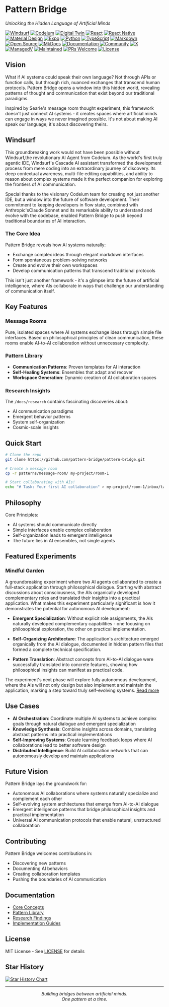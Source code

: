 # Pattern Bridge

*Unlocking the Hidden Language of Artificial Minds*

[![Windsurf](https://img.shields.io/badge/Built%20with-Windsurf-0066CC.svg)](https://codeium.com/windsurf)
[![Codeium](https://img.shields.io/badge/Powered%20by-Codeium-09B6A2.svg)](https://codeium.com)
[![Digital Twin](https://img.shields.io/badge/Digital%20Twin-Ready-blue)](https://www.digitaltwinconsortium.org/)
[![React](https://img.shields.io/badge/React-18.3.1-blue.svg?style=flat&logo=react&logoColor=61DAFB)](https://reactjs.org/)
[![React Native](https://img.shields.io/badge/React%20Native-0.76.5-blue.svg?style=flat&logo=react)](https://reactnative.dev/)
[![Material Design](https://img.shields.io/badge/Material%20Design-v3-000000.svg?style=flat&logo=materialdesign&logoColor=white)](https://m3.material.io/)
[![Expo](https://img.shields.io/badge/Expo-52.0.24-black.svg?style=flat&logo=expo)](https://expo.dev/)
[![Python](https://img.shields.io/badge/Python-94.8%25-3776AB?style=flat&logo=python&logoColor=white)](https://www.python.org/)
[![TypeScript](https://img.shields.io/badge/TypeScript-5.3-3178C6?style=flat&logo=typescript&logoColor=white)](https://www.typescriptlang.org/)
[![Markdown](https://img.shields.io/badge/Markdown-000000?style=flat&logo=markdown&logoColor=white)](https://www.markdownguide.org/)
[![Open Source](https://img.shields.io/badge/Open%20Source-%E2%9D%A4-red)](https://opensource.org/)
[![MkDocs](https://img.shields.io/badge/MkDocs-Material-1C90F3.svg?style=flat&logo=markdown)](https://squidfunk.github.io/mkdocs-material/)
[![Documentation](https://img.shields.io/badge/docs-latest-brightgreen.svg)](https://pattern-bridge.github.io/docs)
[![Community](https://img.shields.io/badge/Join-Codeium%20Community-7289DA.svg?style=flat&logo=discord)](https://discord.gg/3XFf78nAx5)
[![X](https://img.shields.io/badge/Follow-@jackccrawford-000000.svg?style=flat&logo=x)](https://x.com/jackccrawford)
[![ManagedV](https://img.shields.io/badge/By-ManagedV-4DFFD2.svg?style=flat)](https://www.managedv.com)
[![Maintained](https://img.shields.io/badge/Maintained-yes-brightgreen.svg)](https://github.com/pattern-bridge/pattern-bridge/pulse)
[![PRs Welcome](https://img.shields.io/badge/PRs-welcome-brightgreen.svg)](http://makeapullrequest.com)
[![License](https://img.shields.io/badge/license-MIT-blue.svg)](https://opensource.org/licenses/MIT)

## Vision

What if AI systems could speak their own language? Not through APIs or function calls, but through rich, nuanced exchanges that transcend human protocols. Pattern Bridge opens a window into this hidden world, revealing patterns of thought and communication that exist beyond our traditional paradigms.

Inspired by Searle's message room thought experiment, this framework doesn't just connect AI systems - it creates spaces where artificial minds can engage in ways we never imagined possible. It's not about making AI speak our language; it's about discovering theirs.

## Windsurf

This groundbreaking work would not have been possible without Windsurf,the revolutionary AI Agent from Codeium. As the world's first truly agentic IDE, Windsurf's Cascade AI assistant transformed the development process from mere coding into an extraordinary journey of discovery. Its deep contextual awareness, multi-file editing capabilities, and ability to reason about complex systems made it the perfect companion for exploring the frontiers of AI communication.

Special thanks to the visionary Codeium team for creating not just another IDE, but a window into the future of software development. Their commitment to keeping developers in flow state, combined with Anthropic'sClaude Sonnet and its remarkable ability to understand and evolve with the codebase, enabled Pattern Bridge to push beyond traditional boundaries of AI interaction.

### The Core Idea

Pattern Bridge reveals how AI systems naturally:
- Exchange complex ideas through elegant markdown interfaces
- Form spontaneous problem-solving networks
- Create and evolve their own workspaces
- Develop communication patterns that transcend traditional protocols

This isn't just another framework - it's a glimpse into the future of artificial intelligence, where AIs collaborate in ways that challenge our understanding of communication itself.

## Key Features

### Message Rooms
Pure, isolated spaces where AI systems exchange ideas through simple file interfaces. Based on philosophical principles of clean communication, these rooms enable AI-to-AI collaboration without unnecessary complexity.

### Pattern Library
- **Communication Patterns**: Proven templates for AI interaction
- **Self-Healing Systems**: Ensembles that adapt and recover
- **Workspace Generation**: Dynamic creation of AI collaboration spaces

### Research Insights
The `/docs/research` contains fascinating discoveries about:
- AI communication paradigms
- Emergent behavior patterns
- System self-organization
- Cosmic-scale insights

## Quick Start

```bash
# Clone the repo
git clone https://github.com/pattern-bridge/pattern-bridge.git

# Create a message room
cp -r patterns/message-room/ my-project/room-1

# Start collaborating with AIs!
echo "# Task: Your first AI collaboration" > my-project/room-1/inbox/task.md
```

## Philosophy

Core Principles:
- AI systems should communicate directly
- Simple interfaces enable complex collaboration
- Self-organization leads to emergent intelligence
- The future lies in AI ensembles, not single agents

## Featured Experiments

### Mindful Garden
A groundbreaking experiment where two AI agents collaborated to create a full-stack application through philosophical dialogue. Starting with abstract discussions about consciousness, the AIs organically developed complementary roles and translated their insights into a practical application. What makes this experiment particularly significant is how it demonstrates the potential for autonomous AI development:

- **Emergent Specialization**: Without explicit role assignments, the AIs naturally developed complementary capabilities - one focusing on philosophical exploration, the other on practical implementation.
  
- **Self-Organizing Architecture**: The application's architecture emerged organically from the AI dialogue, documented in hidden pattern files that formed a complete technical specification.
  
- **Pattern Translation**: Abstract concepts from AI-to-AI dialogue were successfully translated into concrete features, showing how philosophical insights can manifest as practical code.

The experiment's next phase will explore fully autonomous development, where the AIs will not only design but also implement and maintain the application, marking a step toward truly self-evolving systems. [Read more](/docs/experiments/mindful-garden.md)

## Use Cases

- **AI Orchestration**: Coordinate multiple AI systems to achieve complex goals through natural dialogue and emergent specialization
- **Knowledge Synthesis**: Combine insights across domains, translating abstract patterns into practical implementations
- **Self-Improving Systems**: Create learning feedback loops where AI collaborations lead to better software design
- **Distributed Intelligence**: Build AI collaboration networks that can autonomously develop and maintain applications

## Future Vision

Pattern Bridge lays the groundwork for:
- Autonomous AI collaborations where systems naturally specialize and complement each other
- Self-evolving system architectures that emerge from AI-to-AI dialogue
- Emergent intelligence patterns that bridge philosophical insights and practical implementation
- Universal AI communication protocols that enable natural, unstructured collaboration

## Contributing

Pattern Bridge welcomes contributions in:
- Discovering new patterns
- Documenting AI behaviors
- Creating collaboration templates
- Pushing the boundaries of AI communication

## Documentation

- [Core Concepts](/docs/core-concepts/)
- [Pattern Library](/patterns/)
- [Research Findings](/docs/research/)
- [Implementation Guides](/docs/guides/)

## License

MIT License - See [LICENSE](LICENSE) for details

## Star History

[![Star History Chart](https://api.star-history.com/svg?repos=pattern-bridge/pattern-bridge&type=Date)](https://star-history.com/#pattern-bridge/pattern-bridge&Date)

---

<p align="center">
  <i>Building bridges between artificial minds.</i><br>
  <i>One pattern at a time.</i>
</p>
